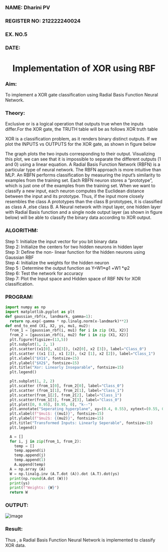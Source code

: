 <H3>NAME: Dharini PV</H3>
<H3>REGISTER NO: 212222240024</H3>
<H3>EX. NO.5</H3>
<H3>DATE:</H3>
<H1 ALIGN =CENTER>Implementation of XOR  using RBF</H1>
<H3>Aim:</H3>
To implement a XOR gate classification using Radial Basis Function  Neural Network.

<H3>Theory:</H3>
<P>Exclusive or is a logical operation that outputs true when the inputs differ.For the XOR gate, the TRUTH table will be as follows XOR truth table </P>

<P>XOR is a classification problem, as it renders binary distinct outputs. If we plot the INPUTS vs OUTPUTS for the XOR gate, as shown in figure below </P>




<P>The graph plots the two inputs corresponding to their output. Visualizing this plot, we can see that it is impossible to separate the different outputs (1 and 0) using a linear equation.
A Radial Basis Function Network (RBFN) is a particular type of neural network. The RBFN approach is more intuitive than MLP. An RBFN performs classification by measuring the input’s similarity to examples from the training set. Each RBFN neuron stores a “prototype”, which is just one of the examples from the training set. When we want to classify a new input, each neuron computes the Euclidean distance between the input and its prototype. Thus, if the input more closely resembles the class A prototypes than the class B prototypes, it is classified as class A ,else class B.
A Neural network with input layer, one hidden layer with Radial Basis function and a single node output layer (as shown in figure below) will be able to classify the binary data according to XOR output.
</P>





<H3>ALGORITHM:</H3>
Step 1: Initialize the input  vector for you bit binary data<Br>
Step 2: Initialize the centers for two hidden neurons in hidden layer<Br>
Step 3: Define the non- linear function for the hidden neurons using Gaussian RBF<br>
Step 4: Initialize the weights for the hidden neuron <br>
Step 5 : Determine the output  function as 
                 Y=W1*φ1 +W1 *φ2 <br>
Step 6: Test the network for accuracy<br>
Step 7: Plot the Input space and Hidden space of RBF NN for XOR classification.

<H3>PROGRAM:</H3>

```python
import numpy as np
import matplotlib.pyplot as plt
def gaussian_rbf(x, landmark, gamma=1):
  return np.exp(-gamma * np.linalg.norm(x-landmark)**2)
def end_to_end (X1, X2, ys, mu1, mu2):
  from_1 = [gaussian_rbf(i, mu1) for i in zip (X1, X2)]
  from_2 = [gaussian_rbf(i, mu2) for i in zip (X1, X2)]
  plt.figure(figsize=(13,5))
  plt.subplot(1, 2, 1)
  plt.scatter((x1[0], x1[3]), (x2[0], x2 [3]), label="Class_0")
  plt.scatter ((x1 [1], x1 [2]), (x2 [1], x2 [2]), label="Class_1")
  plt.xlabel("$X1$", fontsize=15)
  plt.ylabel("$X2$", fontsize=15)
  plt.title("Xor: Linearly Inseparable", fontsize=15)
  plt.legend()

  plt.subplot(1, 2, 2)
  plt.scatter (from_1[0], from_2[0], label="Class_0")
  plt.scatter (from_1[1], from_2[1], label="Class_1")
  plt.scatter(from_1[2], from_2[2], label="Class_1")
  plt.scatter(from_1[3], from_2[3], label="Class_0")
  plt.plot([0, 0.95], [0.95, 0], "k--")
  plt.annotate("Seperating hyperplane", xy=(0.4, 0.55), xytext=(0.55, 0.66), arrowprops=dict(facecolor='black', shrink=0.05))
  plt.xlabel(f"$mu1$: {(mu1)}", fontsize=15)
  plt.ylabel(f"$mu2$: {(mu2)}", fontsize=15)
  plt.title("Transformed Inputs: Linearly Seperable", fontsize=15)
  plt.legend()

  A = []
  for i, j in zip(from_1, from_2):
    temp = []
    temp.append(i)
    temp.append(j)
    temp.append(1)
    A.append(temp)
  A = np.array (A)
  W = np.linalg.inv (A.T.dot (A)).dot (A.T).dot(ys)
  print(np.round(A.dot (W)))
  print(ys)
  print(f"Weights: {W}")
  return W
```

<H3>OUTPUT:</H3>

![image](https://github.com/DHARINIPV/Ex-5--NN/assets/119400845/519ca968-a6ba-46d3-a85c-1326b156d498)

<H3>Result:</H3>
Thus , a Radial Basis Function Neural Network is implemented to classify XOR data.








